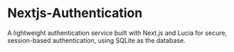 # Nextjs-Authentication
A lightweight authentication service built with Next.js and Lucia for secure, session-based authentication, using SQLite as the database.
